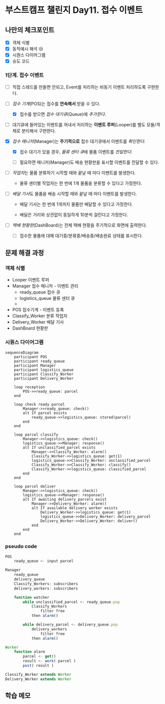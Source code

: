 # 부스트캠프 챌린지 Day11. 접수 이벤트

## 나만의 체크포인트

-   [x] 객체 식별
-   [x] 동작예시 해석 😒
-   [x] 시퀀스 다이어그램
-   [x] 슈도 코드

### 1단계. 접수 이벤트

-   [ ] 직접 스레드를 만들면 안되고, Event를 처리하는 비동기 이벤트 처리하도록 구현한다.

-   [ ] _접수 기계_(POS)는 접수를 **연속해서** 받을 수 있다.

    -   [x] 접수를 받으면 _접수 대기큐_(Queue)에 _추가한다_.

-   [ ] 대기큐에 들어있는 이벤트를 꺼내서 처리하는 **이벤트 루퍼**(Looper)를 별도 모듈/객체로 분리해서 구현한다.

-   [x] _접수 매니저_(Manager)는 **주기적으로** 접수 대기큐에서 이벤트를 _확인한다_.

    -   [x] 접수 대기가 있을 경우, *물류 센터 큐*에 물품 이벤트를 _전달한다_.

    -   [ ] 필요하면 매니저(Manager)도 배송 현황판을 표시할 이벤트를 전달할 수 있다.

-   [ ] *작업자*는 물품 분류하기 시작할 때와 끝날 때 마다 이벤트를 발생한다.

    -   물류 센터별 작업자는 한 번에 1개 물품을 분류할 수 있다고 가정한다.

-   [ ] *배달 기사*도 물품을 배송 시작할 때와 끝날 때 마다 이벤트를 발생한다.

    -   배달 기사는 한 번에 1개까지 물품만 배달할 수 있다고 가정한다.

    -   배달은 거리와 상관없이 동일하게 10분씩 걸린다고 가정한다.

-   [ ] _택배 현황판_(DashBoard)는 전체 택배 현황을 주기적으로 화면에 출력한다.

    -   [ ] 접수한 물품에 대해 대기중/분류중/배송중/배송완료 상태를 표시한다.

## 문제 해결 과정

### 객체 식별

-   Looper 이벤트 루퍼
-   Manager 접수 매니저 - 이벤트 관리
    -   ready_queue 접수 큐
    -   logistics_queue 물류 센터 큐
    -
-   POS 접수기계 - 이벤트 등록
-   Classify_Worker 분류 작업자
-   Delivery_Worker 배달 기사
-   DashBoard 현황판

### 시퀀스 다이어그램

```mermaid
sequenceDiagram
    participant POS
    participant ready_queue
    participant Manager
    participant logistics_queue
    participant Classify_Worker
    participant Delivery_Worker

    loop reception
        POS->>ready_queue: parcel
    end

    loop check ready parcel
        Manager->>ready_queue: check()
        alt If parcel exists
            ready_queue->>logistics_queue: stored(parcel)
        end
    end

    loop parcel classify
        Manager->>logistics_queue: check()
        logistics_queue->>Manager: response()
        alt If unclassified_parcel exists
            Manager->>Classify_Worker: alarm()
            Classify_Worker->>logistics_queue: get(1)
            logistics_queue->>Classify_Worker: unclassified_parcel
            Classify_Worker->>Classify_Worker: classify()
            Classify_Worker->>logistics_queue: classified_parcel
        end
    end

    loop parcel deliver
        Manager->>logistics_queue: check()
        logistics_queue->>Manager: response()
        alt If awaiting delivery_parcels exist
            Manager->>Delivery_Worker: alarm()
            alt If available delivery worker exists
                Delivery_Worker->>logistics_queue: get(1)
                logistics_queue->>Delivery_Worker: delivery_parcel
                Delivery_Worker->>Delivery_Worker: deliver()
            end
        end
    end
```

### pseudo code

```js
POS
    ready_queue <- input parcel

Manager
    ready_queue
    delivery_queue
    Classify_Workers: subscribers
    delivery_workers: subscribers

    function watcher
        while unclassified_parcel <- ready_queue.pop
            Classify_Workers
                filter free
            then alarm()

        while delivery_parcel <- delivery_queue.pop
            delivery_workers
                filter free
            then alarm()

Worker
    function alarm
        parcel <- get()
        result <- work( parcel )
        post( result )

Classify_Worker extends Worker
Delivery_Worker extends Worker

```

## 학습 메모

